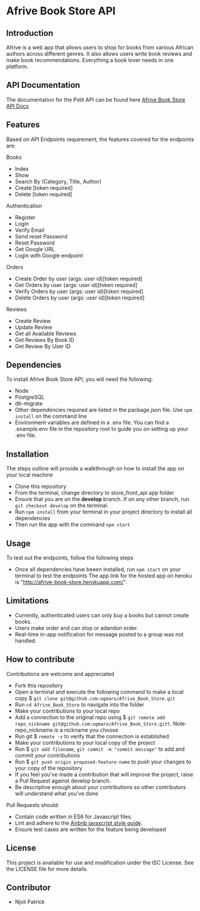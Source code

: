 # Afrive Book Store API

## Introduction

Afrive is a web app that allows users to shop for books from various African authors across different genres. It also allows users write book reviews and make book recommendations. Everything a book lover needs in one platform.

## API Documentation

The documentation for the Pstit API can be found here [Afrive Book Store API Docs](https://documenter.getpostman.com/view/11537019/UzBmM7a1)

## Features

Based on API Endpoints requirement, the features covered for the endpoints are:

Books

- Index
- Show
- Search By (Category, Title, Author)
- Create [token required]
- Delete [token required]

Authentication

- Register
- Login
- Verify Email
- Send reset Password
- Reset Password
- Get Google URL
- Login with Google endpoint

Orders

- Create Order by user (args: user id)[token required]
- Get Orders by user (args: user id)[token required]
- Verify Orders by user (args: user id)[token required]
- Delete Orders by user (args: user id)[token required]

Reviews

- Create Review
- Update Review
- Get all Available Reviews
- Get Reviews By Book ID
- Get Review By User ID

## Dependencies

To install Afrive Book Store API, you will need the following:

- Node
- PostgreSQL
- db-migrate
- Other dependencies required are listed in the package.json file. Use `npm install` on the command line
- Environment variables are defined in a .env file. You can find a .example.env file in the repository root to guide you on setting up your .env file.

## Installation

The steps outline will provide a walkthrough on how to install the app on your local machine

- Clone this repository
- From the terminal, change directory to store_front_api app folder
- Ensure that you are on the **develop** branch. If on any other branch, run `git checkout develop` on the terminal.
- Run `npm install` from your terminal in your project directory to install all dependencies
- Then run the app with the command `npm start`

## Usage

To test out the endpoints, follow the following steps

- Once all dependencies have beeen installed, run `npm start` on your terminal to test the endpoints
  The app link for the hosted app on heroku is "http://afrive-book-store.herokuapp.com/".

## Limitations

- Currently, authenticated users can only buy a books but cannot create books.
- Users make order and can stop or adandon order.
- Real-time in-app notification for message posted to a group was not handled.


## How to contribute

Contributions are welcome and appreciated

- Fork this repository
- Open a terminal and execute the following command to make a local copy $ `git clone git@github.com:ogmaro/Afrive_Book_Store.git`
- Run `cd Afrive_Book_Store` to navigate into the folder
- Make your contributions to your local repo
- Add a connection to the original repo using $ `git remote add repo_nickname git@github.com:ogmaro/Afrive_Book_Store.gitt`. Note: repo_nickname is a nickname you choose
- Run git $ `remote -v` to verify that the connection is established
- Make your contributions to your local copy of the project
- Run $ `git add filename`, `git commit -m "commit message"` to add and commit your contributions
- Run $ `git push origin proposed-feature-name` to push your changes to your copy of the repository
- If you feel you've made a contribution that will improve the project, raise a Pull Request against develop branch.
- Be descriptive enough about your contributions so other contributors will understand what you've done

Pull Requests should:

- Contain code written in ES6 for Javascript files.
- Lint and adhere to the [Airbnb javascript style guide](https://github.com/airbnb/javascript).
- Ensure test cases are written for the feature being developed

## License

This project is available for use and modification under the ISC License. See the LICENSE file for more details.

## Contributor

- Njoli Patrick
